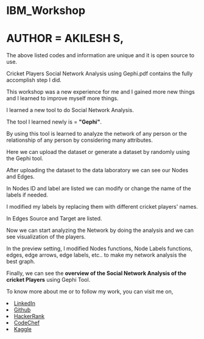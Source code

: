 # IBM_Workshop

# AUTHOR = AKILESH S,

The above listed codes and information are unique and it is open source to use.

Cricket Players Social Network Analysis using Gephi.pdf contains the fully accomplish step I did.

This workshop was a new experience for me and I gained more new things and I learned to improve myself more things.

I learned a new tool to do Social Network Analysis.

The tool I learned newly is = **"Gephi"**.

By using this tool is learned to analyze the network of any person or the relationship of any person by considering many attributes.

Here we can upload the dataset or generate a dataset by randomly using the Gephi tool.

After uploading the dataset to the data laboratory we can see our Nodes and Edges.

In Nodes ID and label are listed we can modify or change the name of the labels if needed.

I modified my labels by replacing them with different cricket players' names.

In Edges Source and Target are listed.

Now we can start analyzing the Network by doing the analysis and we can see visualization of the players.

In the preview setting, I modified Nodes functions, Node Labels functions, edges, edge arrows, edge labels, etc.. to make my network analysis the best graph.

Finally, we can see the **overview of the Social Network Analysis of the cricket Players** using Gephi Tool.

To know more about me or to follow my work, you can visit me on,

<li><a href="http://www.linkedin.com/in/Akilesh--S">LinkedIn</a> 
<li><a href="https://github.com/AkileshSaravanan">Github</a> 
<li><a href="https://www.hackerrank.com/Akilesh_RMS">HackerRank</a> 
<li><a href="https://www.codechef.com/users/akilesh_lays">CodeChef</a> 
<li><a href="https://www.kaggle.com/akilesh23">Kaggle</a> 
